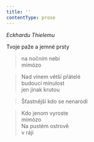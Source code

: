 ```yaml
---
title: ''
contentType: prose
---
```


>   

>   

_Eckhardu Thielemu_

Tvoje paže a jemné prsty

> na nočním nebi  
> mimózo

> Nad vínem větší přátelé  
> budoucí minulost  
> jen jinak krutou

> Šťastnější kdo se nenarodí

> Kdo jenom vyroste  
> mimózo  
> Na pustém ostrově  
> v ráji
